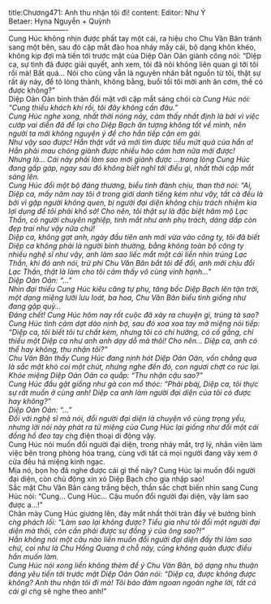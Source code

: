 title:Chương471: Anh thu nhận tôi đi!
content:
Editor: Như Ý<br>Betaer: Hyna Nguyễn + Quỳnh<br>————————-<br>Cung Húc không nhịn được phất tay một cái, ra hiệu cho Chu Văn Bân tránh sang một bên, sau đó cặp mắt đào hoa nháy mấy cái, bộ dạng khôn khéo, không kịp đợi mà tiến tới trước mặt của Diệp Oản Oản giành công nói: “Diệp ca, sự tình đã được giải quyết, anh xem, tôi đã nói không liên quan gì tới tôi rồi mà! Bất quá… Nói cho cùng vẫn là nguyên nhân bắt nguồn từ tôi, thật sự rất áy náy, để tỏ lòng thành, không bằng, buổi tối tôi mời anh ăn cơm, thế có được không?”<br>Diệp Oản Oản bình thản đối mặt với cặp mắt sáng chói c*̉a Cung Húc nói: “Cung thiếu khách khí rồi, tôi đây không cần đâu.”<br>Cung Húc nghe xong, nhất thời nóng nảy, cảm thấy nhất định là bởi vì việc cướp vai diễn đã để lại cho Diệp Bạch ấn tượng không tốt về mình, nên người ta mới không nguyện ý để cho hắn tiếp cận em gái.<br>Như vậy sao được! Hắn thật vất vả mới tìm được tiểu mứt quả của hắn a! Hắn phải mau chóng giành được nhiều hảo cảm hơn nữa mới được!<br>Nhưng là… Cái này phải làm sao mới giành được …trong lòng Cung Húc đang gấp gáp, ngay sau đó không biết nghĩ tới điều gì, nhất thời cặp mắt sáng lên.<br>Cung Húc đổi một bộ đáng thương, biểu tình đành chịu, than thở nói: “Ai, Diệp ca, mấy năm nay tôi ở trong giới danh tiếng kém như vậy, tất cả đều là bởi vì gặp người không quen, bị người đại diện không chịu trách nhiệm kia lợi dụng để tôi phải khổ sở! Cho nên, tôi thật sự là đặc biệt hâm mộ Lạc Thần, có người chuyên nghiệp, tinh mắt như anh phụ trách, dáng dấp còn đẹp trai như vậy nữa chứ!<br>Diệp ca, không gạt anh, ngày đầu tiên anh mới vừa vào công ty, tôi đã biết Diệp ca không phải là người bình thường, bằng không toàn bộ công ty nhiều nghệ sĩ như vậy, anh làm sao liếc mắt một cái liền nhìn trúng Lạc Thần, khi đó anh nói, trừ phi Chu Văn Bân bắt tôi để đổi, anh mới chịu đổi Lạc Thần, thật là làm cho tôi cảm thấy vô cùng vinh hạnh…”<br>Diệp Oản Oản: “…”<br>Nhìn đại thiếu Cung Húc kiêu căng tự phụ, tâng bốc Diệp Bạch lên tận trời, một dạng miệng lưỡi lưu loát, ba hoa, Chu Văn Bân biểu tình giống như đang gặp quỷ…<br>Đáng chết! Cung Húc hôm nay rốt cuộc đã xảy ra chuyện gì, trúng tà sao?<br>Cung Húc tình cảm dạt dào nịnh bợ, sau đó xoa xoa tay mở miệng nói tiếp: “Diệp ca, tôi biết tôi tư chất kém, nhưng tôi có chí hướng, có cố gắng, chỉ thiếu một Diệp ca như anh anh dạy dỗ mà thôi! Cho nên… Diệp ca, anh có thể hay không, thu nhận tôi?”<br>Chu Văn Bân thấy Cung Húc đang nịnh hót Diệp Oản Oản, vốn chẳng qua là sắc mặt khó coi một chút, nhưng nghe đến đó, con ngươi chợt co rúc lại.<br>Khóe miệng Diệp Oản Oản co quắp: “Thu nhận cậu sao?”<br>Cung Húc đầu gật giống như gà con mổ thóc: “Phải pbảj, Diệp ca, tôi thực sự rất muốn ở cùng anh! Diệp ca anh làm người đại diện của tôi có được hay không?”<br>Diệp Oản Oản: “…”<br>Đối với nghệ sĩ mà nói, đổi người đại diện là chuyện vô cùng trọng yếu, nhưng lời nói này phát ra từ miệng của Cung Húc lại giống như đổi một cái đồng hồ đeo tay c*̀ng điện thoại di động vậy.<br>Cung Húc nói muốn đổi người đại diện, trong nháy mắt, trợ lý, nhân viên làm việc bên trong phòng hóa trang, cùng với tất cả mọi người đang vây xem ở cửa đều há miệng kinh ngạc.<br>Mịa nó, bọn họ đã nghe được cái gì thế này? Cung Húc lại muốn đổi người đại diện, còn chủ động xin xỏ Diệp Bạch cho gia nhập sao!<br>Sắc mặt Chu Văn Bân càng trắng bệch, thần sắc chợt biến nhìn sang Cung Húc nói: “Cung… Cung Húc… Cậu muốn đổi người đại diện, vậy làm sao được a…!”<br>Chân mày Cung Húc giương lên, đáy mắt nhất thời tràn đầy vẻ bướng bỉnh c*̀ng phách lối: “Làm sao lại không được? Tiểu gia như tôi đổi một người đại diện mà thôi, còn cần phải được sự đồng ý của ông sao?!”<br>Hắn không nói một câu nào liền muốn đổi người đại diện đấy thì làm sao chứ, coi như là Chu Hồng Quang ở chỗ này, cũng không quản được điều hắn muốn làm.<br>Cung Húc nói xong liền không thèm để ý Chu Văn Bân, bộ dạng nhu thuận đáng yêu tiến tới trước mặt Diệp Oản Oản nói: “Diệp ca, được không được không? Anh thu nhận tôi đi mà! Tôi bảo đảm ngoan ngoãn nghe lời, tất cả cái gì c*̃ng sẽ nghe theo anh!”